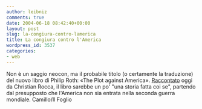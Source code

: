 ```yaml
---
author: leibniz
comments: true
date: 2004-06-18 08:42:40+00:00
layout: post
slug: la-congiura-contro-lamerica
title: La congiura contro l'America
wordpress_id: 3537
categories:
- web
---
```


Non è un saggio neocon, ma il probabile titolo (o certamente la traduzione) del nuovo libro di Philip Roth: «The Plot against America». [Raccontato](http://www.ilfoglio.it/uploads/camillo/rothlindberh.html) oggi da Christian Rocca, il libro sarebbe un po' "una storia fatta coi se", partendo dal presupposto che l'America non sia entrata nella seconda guerra mondiale.
Camillo/Il Foglio
